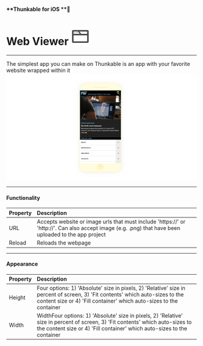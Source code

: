 #### **Thunkable for iOS **

# Web Viewer ![](/assets/webviewer-icon-ios.png)

---

The simplest app you can make on Thunkable is an app with your favorite website wrapped within it![](/assets/webviewer-ios-1.png)

---

#### Functionality

| Property | Description |
| :--- | :--- |
| URL | Accepts website or image urls that must include 'https://' or 'http://'. Can also accept image \(e.g. .png\) that have been uploaded to the app project |
| Reload | Reloads the webpage |

---

#### **Appearance**

| Property | Description |
| :--- | :--- |
| Height | Four options: 1\) 'Absolute' size in pixels, 2\) 'Relative' size in percent of screen, 3\) 'Fit contents' which auto-sizes to the content size or 4\) 'Fill container' which auto-sizes to the container |
| Width | WidthFour options: 1\) 'Absolute' size in pixels, 2\) 'Relative' size in percent of screen, 3\) 'Fit contents' which auto-sizes to the content size or 4\) 'Fill container' which auto-sizes to the container |



